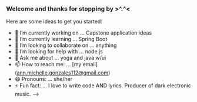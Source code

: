 ### Welcome and thanks for stopping by >^.^<

Here are some ideas to get you started:

- 🔭 I’m currently working on ... Capstone application ideas
- 🌱 I’m currently learning ... Spring Boot
- 👯 I’m looking to collaborate on ... anything
- 🤔 I’m looking for help with ... node.js
- 💬 Ask me about ... yoga and java w/ui
- 📫 How to reach me: ... [my email] (ann.michelle.gonzales112@gmail.com)
- 😄 Pronouns: ... she/her
- ⚡ Fun fact: ... I love to write code AND lyrics. Producer of dark electronic music.
-->
